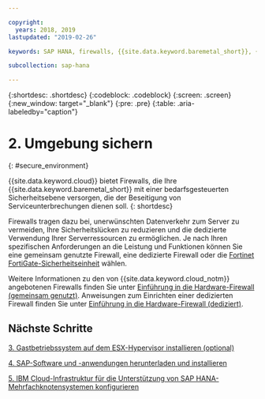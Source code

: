 ```yaml
---

copyright:
  years: 2018, 2019
lastupdated: "2019-02-26"

keywords: SAP HANA, firewalls, {{site.data.keyword.baremetal_short}}, {{site.data.keyword.cloud_notm}}, Fortinet FortiGate

subcollection: sap-hana

---
```


{:shortdesc: .shortdesc}
{:codeblock: .codeblock}
{:screen: .screen}
{:new_window: target="_blank"}
{:pre: .pre}
{:table: .aria-labeledby="caption"}

# 2. Umgebung sichern
{: #secure_environment}

{{site.data.keyword.cloud}} bietet Firewalls, die Ihre {{site.data.keyword.baremetal_short}} mit einer bedarfsgesteuerten Sicherheitsebene versorgen, die der Beseitigung von Serviceunterbrechungen dienen soll.
{: shortdesc}

Firewalls tragen dazu bei, unerwünschten Datenverkehr zum Server zu vermeiden, Ihre Sicherheitslücken zu reduzieren und die dedizierte Verwendung Ihrer Serverressourcen zu ermöglichen. Je nach Ihren spezifischen Anforderungen an die Leistung und Funktionen können Sie eine gemeinsam genutzte Firewall, eine dedizierte Firewall oder die [Fortinet FortiGate-Sicherheitseinheit](/docs/infrastructure/fortigate-10g?topic=fortigate-10g-getting-started-with-fortigate-security-appliance-10gbps#getting-started-with-fortigate-security-appliance-10gbps) wählen.

Weitere Informationen zu den von {{site.data.keyword.cloud_notm}} angebotenen Firewalls finden Sie unter [Einführung in die Hardware-Firewall (gemeinsam genutzt)](/docs/infrastructure/hardware-firewall-shared?topic=hardware-firewall-shared-getting-started-with-hardware-firewall-shared#getting-started). Anweisungen zum Einrichten einer dedizierten Firewall finden Sie unter [Einführung in die Hardware-Firewall (dediziert)](/docs/infrastructure/hardware-firewall-dedicated?topic=hardware-firewall-dedicated-getting-started-with-hardware-firewall-dedicated#getting-started).

## Nächste Schritte

  [3. Gastbetriebssystem auf dem ESX-Hypervisor installieren (optional)](/docs/infrastructure/sap-hana?topic=sap-hana-install_guest_os#install_guest_os)

  [4. SAP-Software und -anwendungen herunterladen und installieren](/docs/infrastructure/sap-hana?topic=sap-hana-install_sap#install_sap)

  [5. IBM Cloud-Infrastruktur für die Unterstützung von SAP HANA-Mehrfachknotensystemen konfigurieren](/docs/infrastructure/sap-hana?topic=sap-hana-multi-node-storage#multi-node-storage)
